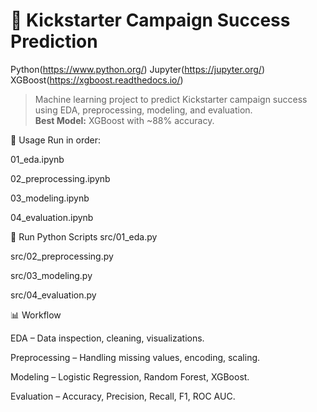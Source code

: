 # 🚀 Kickstarter Campaign Success Prediction

Python(https://www.python.org/)
Jupyter(https://jupyter.org/)
XGBoost(https://xgboost.readthedocs.io/)

> Machine learning project to predict Kickstarter campaign success using EDA, preprocessing, modeling, and evaluation.  
> **Best Model:** XGBoost with ~88% accuracy.


🚀 Usage
Run in order:

01_eda.ipynb

02_preprocessing.ipynb

03_modeling.ipynb

04_evaluation.ipynb

🐍 Run Python Scripts
src/01_eda.py

src/02_preprocessing.py

src/03_modeling.py

src/04_evaluation.py

📊 Workflow

EDA – Data inspection, cleaning, visualizations.

Preprocessing – Handling missing values, encoding, scaling.

Modeling – Logistic Regression, Random Forest, XGBoost.

Evaluation – Accuracy, Precision, Recall, F1, ROC AUC.
